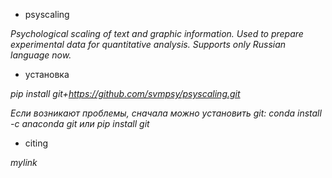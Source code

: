 <!---
title: "README"
date: '2022-09-01'
author: "С. В. Морозова"
--->
- psyscaling

*Psychological scaling of text and graphic information. Used to prepare experimental data for quantitative analysis. Supports only Russian language now.*

- установка

*pip install git+https://github.com/svmpsy/psyscaling.git*

*Если возникают проблемы, сначала можно установить git:
conda install -c anaconda git или pip install git*

- сiting

*mylink*

